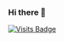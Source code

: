 ### Hi there 👋

<!--
**Praveen005/Praveen005** is a ✨ _special_ ✨ repository because its `README.md` (this file) appears on your GitHub profile.

Here are some ideas to get you started:

- 🔭 I’m currently working on ...
- 🌱 I’m currently learning ...
- 👯 I’m looking to collaborate on ...
- 🤔 I’m looking for help with ...
- 💬 Ask me about ...
- 📫 How to reach me: ...
- 😄 Pronouns: ...
- ⚡ Fun fact: ...
-->


[![Visits Badge](https://badges.pufler.dev/visits/pujux/badge-it)]([https://badges.pufler.dev](https://badges.pufler.dev/visits/Praveen005/))
